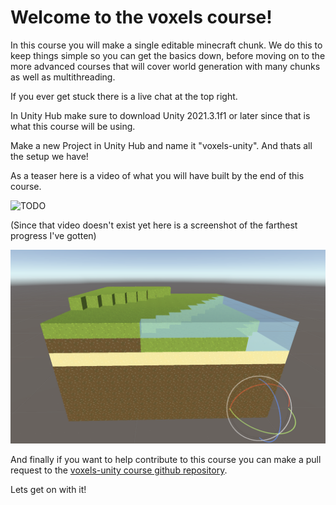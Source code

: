 # Welcome to the voxels course!

In this course you will make a single editable minecraft chunk. We do this to keep things simple so you can get the basics down, before moving on to the more advanced courses that will cover world generation with many chunks as well as multithreading.

If you ever get stuck there is a live chat at the top right.

In Unity Hub make sure to download Unity 2021.3.1f1 or later since that is what this course will be using.

Make a new Project in Unity Hub and name it "voxels-unity". And thats all the setup we have!

As a teaser here is a video of what you will have built by the end of this course.

![TODO]()

(Since that video doesn't exist yet here is a screenshot of the farthest progress I've gotten)

![](/Assets/chunk_water_final.png)

And finally if you want to help contribute to this course you can make a pull request to the [voxels-unity course github repository](https://github.com/PaperPrototype/voxels-unity-course).

Lets get on with it!